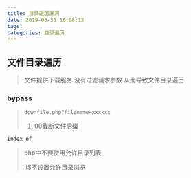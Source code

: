 ```yaml
---
title: 目录遍历漏洞
date: 2019-05-31 16:08:13
tags:
categories: 目录遍历
---
```


## 文件目录遍历

> 文件提供下载服务 没有过滤请求参数 从而导致文件目录遍历

### bypass

> `downfile.php?filename=xxxxxx`
>
> 1. 00截断文件后缀

`index of`

> php中不要使用允许目录列表
>
> IIS不设置允许目录浏览

